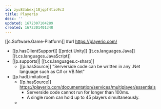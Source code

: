 ```yaml
---
id: zyu83abexj18jqpf4tio9c3
title: Playerio
desc: ''
updated: 1672307104289
created: 1672301401340
---
```


[[c.Software.Game-Platform]]
#url https://playerio.com/

- [[p.hasClientSupport]] [[prdct.Unity]] [[t.cs.languages.Java]] [[t.cs.languages.JavaScript]] 
- [[p.supports]] [[t.cs.languages.c-sharp]]
  - [[p.hasSource]] "Serverside code can be written in any .Net language such as C# or VB.Net"
- [[p.hadLimitation]]
  - [[p.hasSource]] https://playerio.com/documentation/services/multiplayer/essentials
    - Serverside code cannot run for longer than 100ms.
    - A single room can hold up to 45 players simultaneously.
  - 